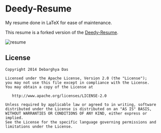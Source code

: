 Deedy-Resume
=========================

My resume done in LaTeX for ease of maintenance. 

This resume is a forked version of the [Deedy-Resume](https://github.com/deedy/Deedy-Resume).

![resume](https://docs.google.com/viewer?url=https://github.com/zachbellay/Deedy-Resume/raw/master/Resume/resume.pdf)

## License
    Copyright 2014 Debarghya Das

    Licensed under the Apache License, Version 2.0 (the "License");
    you may not use this file except in compliance with the License.
    You may obtain a copy of the License at

       http://www.apache.org/licenses/LICENSE-2.0

    Unless required by applicable law or agreed to in writing, software
    distributed under the License is distributed on an "AS IS" BASIS,
    WITHOUT WARRANTIES OR CONDITIONS OF ANY KIND, either express or implied.
    See the License for the specific language governing permissions and
    limitations under the License.

